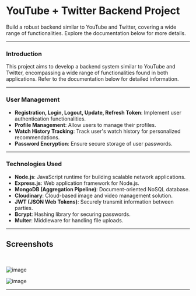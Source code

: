 

<div align="left">
  <h1>YouTube + Twitter Backend Project</h1>
  <p>Build a robust backend similar to YouTube and Twitter, covering a wide range of functionalities. Explore the documentation below for more details.</p>
</div>

---

### Introduction

This project aims to develop a backend system similar to YouTube and Twitter, encompassing a wide range of functionalities found in both applications. Refer to the documentation below for detailed information.

---

### User Management
- **Registration, Login, Logout, Update, Refresh Token**: Implement user authentication functionalities.
- **Profile Management**: Allow users to manage their profiles.
- **Watch History Tracking**: Track user's watch history for personalized recommendations.
- **Password Encryption**: Ensure secure storage of user passwords.

---

### Technologies Used
- **Node.js**: JavaScript runtime for building scalable network applications.
- **Express.js**: Web application framework for Node.js.
- **MongoDB (Aggregation Pipeline)**: Document-oriented NoSQL database.
- **Cloudinary**: Cloud-based image and video management solution.
- **JWT (JSON Web Tokens)**: Securely transmit information between parties.
- **Bcrypt**: Hashing library for securing passwords.
- **Multer**: Middleware for handling file uploads.

---

<div align="left">
  <h2>Screenshots</h2>
</br>


 ![image](https://github.com/Abdullah-dev0/Backend/assets/116773738/f8e8aed7-4774-4d7e-b9ef-824b93199a3e)




  

  ![image](https://github.com/Abdullah-dev0/Backend/assets/116773738/6ec88f6f-fe58-40be-a9bf-99db32876470)

</div>

---
